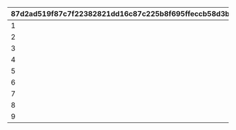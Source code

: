 |87d2ad519f87c7f22382821dd16c87c225b8f695ffeccb58d3b2b094fdbbfd7f|ddd3974b761fd900e684f7ad850cd2503a983a6e6d914966e042fc85a20d7a10|ba727842099ac81275461001c56ccd8ef2865522c4a000bf14213d065699cfcb|1ac85f8949847bd35f011b388560c9294a29fe3d372289ecb0325a4a0132ba98|ca1a684c54cf28e4a678f3275f9bb6be48be787a3dc54a300560cc6c8a2f930c|7d5ca762a95661eb9cf3fd5b6f68a648c1262859142e7fbdfd1403ae58963f75|abe481f62fa2d3284fe6edb05c3d327549c8925e85797dddabad93ecce8bc10d|4427ebd2007f5fac5413aaddc8b80d35cf6e33a7b78056706a0169a4fb28d706|b8c38f0033496c6e1c4eccb5fc9424cc6ed0e75ecd4e10e39f46eb74aed05553|331bd4dace5cf71254302b9aec8e6585609371e88d5a2cc79edb9091af883092|d5871780cb9081173d239c58b06523722f4f17c6ad9228dbe6fa5ed4c7244cd8|7236d2dab7d6efe21e32b53251c4125bc960e090ca8136fca627d0e46b0ccd69|44dfba7152564f1894756a1a0f3294e5c0207e7259d72b05bdffbbcfffa4a629|32df42cd76fdc374f6a159c1c51b2f899f6336fbd4ca67f63ce38d337637192f|f7ea671ccb368e0c4c8592a21a3ddd38a655ca2146112e4ffb1f238b83a44b3c|d8993a8deea534aa6ea15efadebed018bb01b16d301de4a5055103441ecabd88|24ae8b44eca502030394ccbfd30d28a34fb031bd2c3dd6287b3c1f2705a818e6|0c8d09b478851b92d47414cdf9d8d9300951985f5d14b15aa895ebbd4b038623|48ee4443f78ce6eea41e923b2289ab132c933e7c0477ecafaddc47e61ab7458d|b49d379db005739030d9146263ba36753da6a3347a307c01505662bcb85dec3e|76112a850217601c2954587dacbc4f6091b244c4c20804411a0dc40e801e326a|
| --- | --- | --- | --- | --- | --- | --- | --- | --- | --- | --- | --- | --- | --- | --- | --- | --- | --- | --- | --- | --- |
|1|31009005|1|1|20|5|2|0|2|501010091|318405|40|20|0.8|318405|0|0|0.85|103232|103232|-50|
|2|31009005|2|1|20|5|2|0|3|501010092|318405|40|20|0.8|318405|0|0|0.85|103232|103232|-50|
|3|31009005|3|1|20|5|2|0|4|501010093|318405|40|20|0.8|318405|0|0|0.85|103232|103232|-50|
|4|31009005|4|1|20|5|2|0|1|501010094|318405|40|20|0.8|318405|0|0|0.85|103232|103232|-50|
|5|31009005|5|0|0|0|0|0|0|501010095|318405|40|20|0.8|318405|0|0|0.85|103232|103232|-50|
|6|31010005|1|0|0|0|2|0|2|501010101|320100|0|20|1.5|320100|90|10|1.5|103371|103371|-50|
|7|31010005|2|0|0|0|2|0|3|501010102|320101|0|20|1.5|320101|90|10|1.5|103372|103372|-50|
|8|31010005|3|0|0|0|2|0|4|501010103|320102|0|20|1.5|320102|90|10|1.5|103373|103373|-50|
|9|31010005|4|0|0|0|2|0|1|501010104|320103|0|20|1.5|320103|90|10|1.5|103374|103374|-50|